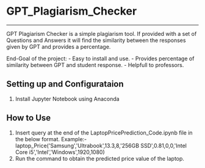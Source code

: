 # GPT_Plagiarism_Checker
--------------------------------------------------------------------------------------------------------------------------
GPT Plagiarism Checker is a simple plagiarism tool. If provided with a set of Questions and Answers it will find the similarity between the responses given by GPT and provides a percentage. 

End-Goal of the project:
    - Easy to install and use.
    - Provides percentage of similarity between GPT and student response.
    - Helpfull to professors.

Setting up and Configurataion
--------------------------------------------------------------------------------------------------------------------------
1. Install Jupyter Notebook using Anaconda

How to Use
--------------------------------------------------------------------------------------------------------------------------
1. Insert query at the end of the LaptopPricePrediction_Code.ipynb file in the below format.
 Example:- laptop_Price('Samsung','Ultrabook',13.3,8,'256GB SSD',0.81,0,0,'Intel Core i5','Intel','Windows',1920,1080)
2. Run the command to obtain the predicted price value of the laptop.
